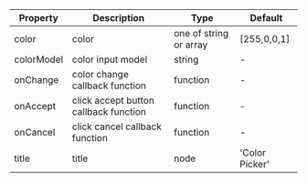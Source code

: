 | Property       | Description           | Type             | Default       |
|------------|----------------|------------------|--------------|
| color      | color | one of string or array | [255,0,0,1]  |
| colorModel | color input model | string |  -  |
| onChange   | color change callback function  | function    | - |
| onAccept   | click accept button callback function  | function    | - |
| onCancel  | click cancel callback function  | function    | - |
| title 		| title | node | 'Color Picker' |

